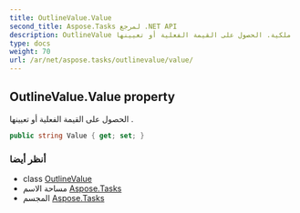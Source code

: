 ```yaml
---
title: OutlineValue.Value
second_title: Aspose.Tasks لمرجع .NET API
description: OutlineValue ملكية. الحصول على القيمة الفعلية أو تعيينها .
type: docs
weight: 70
url: /ar/net/aspose.tasks/outlinevalue/value/
---
```

## OutlineValue.Value property

الحصول على القيمة الفعلية أو تعيينها .

```csharp
public string Value { get; set; }
```

### أنظر أيضا

* class [OutlineValue](../)
* مساحة الاسم [Aspose.Tasks](../../outlinevalue/)
* المجسم [Aspose.Tasks](../../../)


